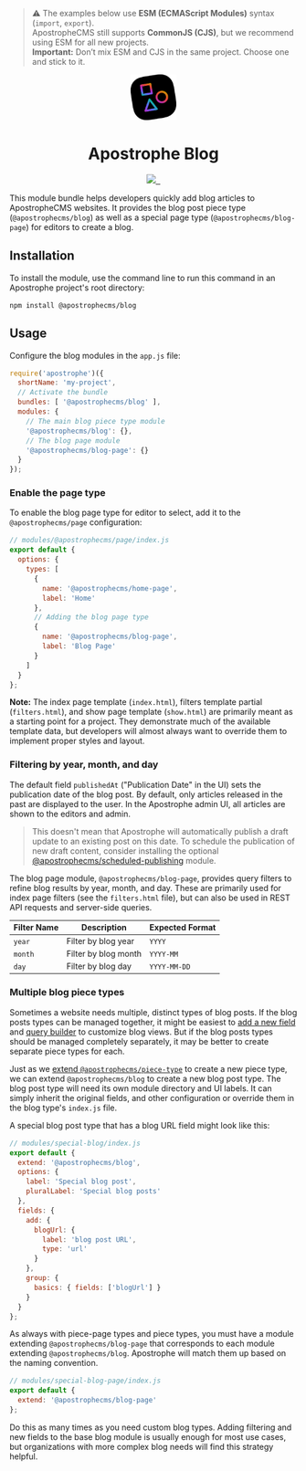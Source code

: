
> ⚠️ The examples below use **ESM (ECMAScript Modules)** syntax (`import`, `export`).  
> ApostropheCMS still supports **CommonJS (CJS)**, but we recommend using ESM for all new projects.  
> **Important:** Don’t mix ESM and CJS in the same project. Choose one and stick to it.
<div align="center">
  <img src="https://raw.githubusercontent.com/apostrophecms/apostrophe/main/logo.svg" alt="ApostropheCMS logo" width="80" height="80">

  <h1>Apostrophe Blog</h1>
  <p>
    <a aria-label="Apostrophe logo" href="https://docs.apostrophecms.org">
      <img src="https://img.shields.io/badge/MADE%20FOR%20ApostropheCMS-000000.svg?style=for-the-badge&logo=Apostrophe&labelColor=6516dd">
    </a>
    <a aria-label="Join the community on Discord" href="http://chat.apostrophecms.org">
      <img alt="" src="https://img.shields.io/discord/517772094482677790?color=5865f2&label=Join%20the%20Discord&logo=discord&logoColor=fff&labelColor=000&style=for-the-badge&logoWidth=20">
    </a>
    <a aria-label="License" href="https://github.com/apostrophecms/blog/blob/main/LICENSE.md">
      <img alt="" src="https://img.shields.io/static/v1?style=for-the-badge&labelColor=000000&label=License&message=MIT&color=3DA639">
    </a>
  </p>
</div>

This module bundle helps developers quickly add blog articles to ApostropheCMS websites. It provides the blog post piece type (`@apostrophecms/blog`) as well as a special page type (`@apostrophecms/blog-page`) for editors to create a blog.

## Installation

To install the module, use the command line to run this command in an Apostrophe project's root directory:

```
npm install @apostrophecms/blog
```

## Usage

Configure the blog modules in the `app.js` file:

```javascript
require('apostrophe')({
  shortName: 'my-project',
  // Activate the bundle
  bundles: [ '@apostrophecms/blog' ],
  modules: {
    // The main blog piece type module
    '@apostrophecms/blog': {},
    // The blog page module
    '@apostrophecms/blog-page': {}
  }
});
```

### Enable the page type

To enable the blog page type for editor to select, add it to the `@apostrophecms/page` configuration:

```javascript
// modules/@apostrophecms/page/index.js
export default {
  options: {
    types: [
      {
        name: '@apostrophecms/home-page',
        label: 'Home'
      },
      // Adding the blog page type
      {
        name: '@apostrophecms/blog-page',
        label: 'Blog Page'
      }
    ]
  }
};
```

**Note:** The index page template (`index.html`), filters template partial (`filters.html`), and show page template (`show.html`) are primarily meant as a starting point for a project. They demonstrate much of the available template data, but developers will almost always want to override them to implement proper styles and layout.

### Filtering by year, month, and day

The default field `publishedAt` ("Publication Date" in the UI) sets the publication date of the blog post. By default, only articles released in the past are displayed to the user. In the Apostrophe admin UI, all articles are shown to the editors and admin.

> This doesn't mean that Apostrophe will automatically publish a draft update to an existing post on this date. To schedule the publication of new draft content, consider installing the optional [@apostrophecms/scheduled-publishing](https://github.com/apostrophecms/scheduled-publishing) module.

The blog page module, `@apostrophecms/blog-page`, provides query filters to refine blog results by year, month, and day. These are primarily used for index page filters (see the `filters.html` file), but can also be used in REST API requests and server-side queries.

| Filter Name | Description          | Expected Format |
| ----------- | -------------------- | --------------- |
| `year`      | Filter by blog year  | `YYYY`          |
| `month`     | Filter by blog month | `YYYY-MM`       |
| `day`       | Filter by blog day   | `YYYY-MM-DD`    |

### Multiple blog piece types

Sometimes a website needs multiple, distinct types of blog posts. If the blog posts types can be managed together, it might be easiest to [add a new field](https://docs.apostrophecms.org/guide/content-schema.html#using-existing-field-groups) and [query builder](https://docs.apostrophecms.org/reference/module-api/module-overview.html#queries-self-query) to customize blog views. But if the blog posts types should be managed completely separately, it may be better to create separate piece types for each.

Just as we [extend `@apostrophecms/piece-type`](https://docs.apostrophecms.org/guide/pieces.html#creating-a-piece-type) to create a new piece type, we can extend `@apostrophecms/blog` to create a new blog post type. The blog post type will need its own module directory and UI labels. It can simply inherit the original fields, and other configuration or override them in the blog type's `index.js` file.

A special blog post type that has a blog URL field might look like this:

```javascript
// modules/special-blog/index.js
export default {
  extend: '@apostrophecms/blog',
  options: {
    label: 'Special blog post',
    pluralLabel: 'Special blog posts'
  },
  fields: {
    add: {
      blogUrl: {
        label: 'blog post URL',
        type: 'url'
      }
    },
    group: {
      basics: { fields: ['blogUrl'] }
    }
  }
};
```

As always with piece-page types and piece types, you must have a module extending `@apostrophecms/blog-page` that corresponds to each module extending `@apostrophecms/blog`. Apostrophe will match them up based on the naming convention.

```javascript
// modules/special-blog-page/index.js
export default {
  extend: '@apostrophecms/blog-page'
};
```

Do this as many times as you need custom blog types. Adding filtering and new fields to the base blog module is usually enough for most use cases, but organizations with more complex blog needs will find this strategy helpful.
